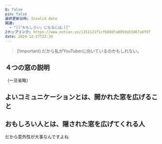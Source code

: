 ```yaml
---
Q: false
pin: false
最終更新日時: Invalid date
関連:
  - "[[「おもしろい」になるには。]]"
2ホップリンク: https://www.notion.so/1351121f1cf680dfa805da53467a8f97
date: 2024-12-27T22:34
---
```

  

> [!important] だから私がYouTuberに向いているのかもしれない。

  

  

## ４つの窓の説明

（一旦省略）

  

  

  

  

## よいコミュニケーションとは、開かれた窓を広げること

  

  

## おもしろい人とは、隠された窓を広げてくれる人

だから意外性が大事なんですよね